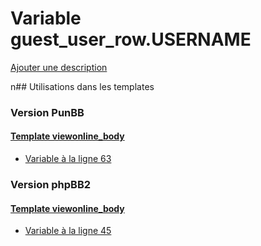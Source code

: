 # Variable guest_user_row.USERNAME
[Ajouter une description](https://fa-tvars.appspot.com/guest_user_row.USERNAME)

n## Utilisations dans les templates

### Version PunBB

#### [Template viewonline_body](punbb/viewonline_body.md)
* [Variable à la ligne 63](../punbb/viewonline_body.tpl#L63)

### Version phpBB2

#### [Template viewonline_body](subsilver/viewonline_body.md)
* [Variable à la ligne 45](../subsilver/viewonline_body.tpl#L45)
